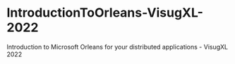 # IntroductionToOrleans-VisugXL-2022
Introduction to Microsoft Orleans for your distributed applications - VisugXL 2022
